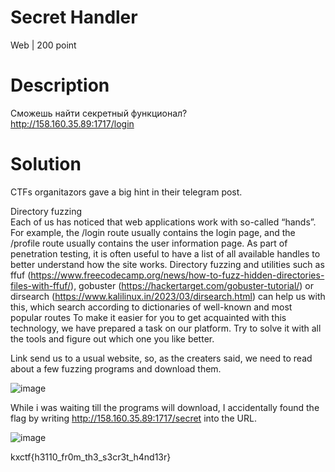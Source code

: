 # Secret Handler
Web | 200 point
# Description
Сможешь найти секретный функционал? <br />
http://158.160.35.89:1717/login
# Solution
CTFs organitazors gave a big hint in their telegram post.

Directory fuzzing <br />
Each of us has noticed that web applications work with so-called “hands”. For example, the /login route usually contains the login page, and the /profile route usually contains the user information page. As part of penetration testing, it is often useful to have a list of all available handles to better understand how the site works. Directory fuzzing and utilities such as ffuf (https://www.freecodecamp.org/news/how-to-fuzz-hidden-directories-files-with-ffuf/), gobuster (https://hackertarget.com/gobuster-tutorial/) or dirsearch (https://www.kalilinux.in/2023/03/dirsearch.html) can help us with this, which search according to dictionaries of well-known and most popular routes
To make it easier for you to get acquainted with this technology, we have prepared a task on our platform. Try to solve it with all the tools and figure out which one you like better.

Link send us to a usual website, so, as the creaters said, we need to read about a few fuzzing programs and download them.  

![image](https://github.com/danzyxd/CTFs/assets/144260597/52fc3fa3-3e30-4fbf-b4a4-e1102021f2b0)

While i was waiting till the programs will download, I accidentally found the flag by writing http://158.160.35.89:1717/secret into the URL.

![image](https://github.com/danzyxd/CTFs/assets/144260597/a71de9f2-a96e-43a9-8141-f9449adf60ea)

kxctf{h3110_fr0m_th3_s3cr3t_h4nd13r}
